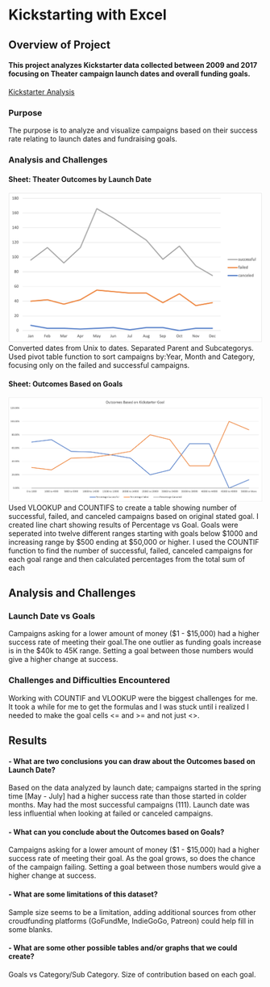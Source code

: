 # Kickstarting with Excel

## Overview of Project
#### This project analyzes Kickstarter data collected between 2009 and 2017 focusing on Theater campaign launch dates and overall funding goals. 
[Kickstarter Analysis](https://github.com/matthallman/Week1_Excel_Homework/blob/main/Kickstarter_Challenge.xlsx)
### Purpose
The purpose is to analyze and visualize campaigns based on their success rate relating to launch dates and fundraising goals. 
### Analysis and Challenges
#### Sheet: Theater Outcomes by Launch Date
![Outcomes Based on Launch Date](https://github.com/matthallman/Week1_Excel_Homework/blob/main/Resources/Theater_Outcomes_vs_Launch.png)
Converted dates from Unix to dates. Separated Parent and Subcategorys. Used pivot table function to sort campaigns by:Year, Month and Category, focusing only on the failed and successful campaigns. 
#### Sheet: Outcomes Based on Goals
![Outcomes vs Goals](https://github.com/matthallman/Week1_Excel_Homework/blob/main/Resources/Outcomes_vs_Goals.png)
Used VLOOKUP and COUNTIFS to create a table showing number of successful, failed, and canceled campaigns based on original stated goal. I created line chart showing results of Percentage vs Goal. Goals were seperated into twelve different ranges starting with goals below $1000 and increasing range by $500 ending at $50,000 or higher. I used the COUNTIF function to find the number of successful, failed, canceled campaigns for each goal range and then calculated percentages from the total sum of each 

## Analysis and Challenges


### Launch Date vs Goals
Campaigns asking for a lower amount of money ($1 - $15,000) had a higher success rate of meeting their goal.The one outlier as funding goals increase is in the $40k to 45K range. Setting a goal between those numbers would give a higher change at success.

### Challenges and Difficulties Encountered
Working with COUNTIF and VLOOKUP were the biggest challenges for me. It took a while for me to get the formulas and I was stuck until i realized I needed to make the goal cells <= and >= and not just <>. 
## Results

#### - What are two conclusions you can draw about the Outcomes based on Launch Date?
Based on the data analyzed by launch date; campaigns started in the spring time [May - July] had a higher success rate than those started in colder months. May had the most successful campaigns (111). Launch date was less influential when looking at failed or canceled campaigns.
#### - What can you conclude about the Outcomes based on Goals?
Campaigns asking for a lower amount of money ($1 - $15,000) had a higher success rate of meeting their goal. As the goal grows, so does the chance of the campaign failing. Setting a goal between those numbers would give a higher change at success.
#### - What are some limitations of this dataset?
Sample size seems to be a limitation, adding additional sources from other croudfunding platforms (GoFundMe, IndieGoGo, Patreon) could help fill in some blanks.
#### - What are some other possible tables and/or graphs that we could create?
Goals vs Category/Sub Category. Size of contribution based on each goal. 
